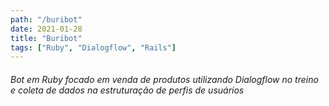 ```yaml
---
path: "/buribot"
date: 2021-01-28
title: "Buribot"
tags: ["Ruby", "Dialogflow", "Rails"]
---
```


###### Bot em Ruby focado em venda de produtos utilizando Dialogflow no treino e coleta de dados na estruturação de perfis de usuários 